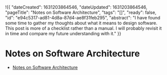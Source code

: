 !{{
    "dateCreated": 1631203864546,
    "dateUpdated": 1631203864546,
    "pageTitle": "Notes on Software Architecture",
    "tags": "[]",
    "ready": false,
    "id": "e94c5317-ad81-4d8a-87d4-ae8f31feb295",
    "abstract": "I have found some time to gather my thoughts about what it means to design software. This post is more of a checklist rather than a manual. I will probably revisit it in time and compare my future understanding with it."
}}

# Notes on Software Architecture

- [Notes on Software Architecture](#notes-on-software-architecture)